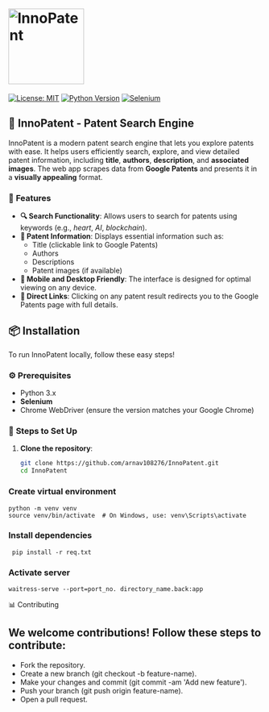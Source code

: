 # <img src="https://img.shields.io/badge/InnoPatent-%23FF6347.svg" alt="InnoPatent" width="150"/>

[![License: MIT](https://img.shields.io/badge/License-MIT-blue.svg)](https://opensource.org/licenses/MIT)
[![Python Version](https://img.shields.io/badge/python-3.x-blue.svg)](https://www.python.org)
[![Selenium](https://img.shields.io/badge/Selenium-%23ff9e00.svg)](https://www.selenium.dev/)

## :rocket: **InnoPatent - Patent Search Engine**

InnoPatent is a modern patent search engine that lets you explore patents with ease. It helps users efficiently search, explore, and view detailed patent information, including **title**, **authors**, **description**, and **associated images**. The web app scrapes data from **Google Patents** and presents it in a **visually appealing** format.

### :telescope: **Features**

- **🔍 Search Functionality**: Allows users to search for patents using keywords (e.g., *heart*, *AI*, *blockchain*).
- **📃 Patent Information**: Displays essential information such as:
  - Title (clickable link to Google Patents)
  - Authors
  - Descriptions
  - Patent images (if available)
- **📱 Mobile and Desktop Friendly**: The interface is designed for optimal viewing on any device.
- **🔗 Direct Links**: Clicking on any patent result redirects you to the Google Patents page with full details.

## :package: **Installation**

To run InnoPatent locally, follow these easy steps!

### :gear: **Prerequisites**

- Python 3.x
- **Selenium**
- Chrome WebDriver (ensure the version matches your Google Chrome)

### :bookmark_tabs: **Steps to Set Up**

1. **Clone the repository**:

   ```bash
   git clone https://github.com/arnav108276/InnoPatent.git
   cd InnoPatent
  ### Create virtual environment
  
    python -m venv venv
    source venv/bin/activate  # On Windows, use: venv\Scripts\activate
### Install dependencies

     pip install -r req.txt

  ### Activate server

    waitress-serve --port=port_no. directory_name.back:app
:bar_chart: Contributing
##  We welcome contributions! Follow these steps to contribute:

- Fork the repository.
- Create a new branch (git checkout -b feature-name).
- Make your changes and commit (git commit -am 'Add new feature').
- Push your branch (git push origin feature-name).
- Open a pull request.
